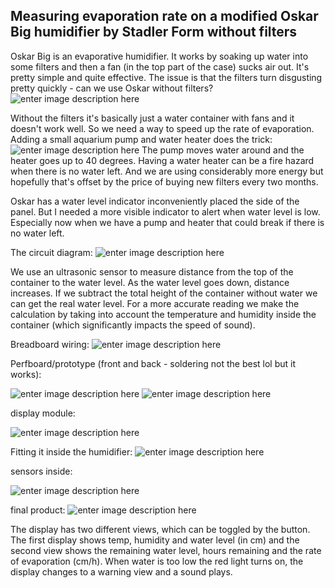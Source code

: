 ## Measuring evaporation rate on a modified Oskar Big humidifier by Stadler Form without filters

Oskar Big is an evaporative humidifier. It works by soaking up water into some filters and then a fan (in the top part of the case) sucks air out. It's pretty simple and quite effective. The issue is that the filters turn disgusting pretty quickly - can we use Oskar without filters? 
![enter image description here](https://www.stadlerform.ru/upload/sotbit.htmleditoraddition/0eb/PYL_NA_FILTRAKH_OSKAR_1000_.jpg)

Without the filters it's basically just a water container with fans and it doesn't work well. So we need a way to speed up the rate of evaporation. Adding a small aquarium pump and water heater does the trick: 
![enter image description here](https://raw.githubusercontent.com/jonathanlal/project_hum/master/20230217_201415.jpg)
The pump moves water around and the heater goes up to 40 degrees. Having a water heater can be a fire hazard when there is no water left. And we are using considerably more energy but hopefully that's offset by the price of buying new filters every two months. 

Oskar has a water level indicator inconveniently placed the side of the panel. But I needed a more visible indicator to alert when water level is low. Especially now when we have a pump and heater that could break if there is no water left. 

The circuit diagram:
![enter image description here](https://raw.githubusercontent.com/jonathanlal/project_hum/master/project_hum_schema.png)

We use an ultrasonic sensor to measure distance from the top of the container to the water level. As the water level goes down, distance increases. If we subtract the total height of the container without water we can get the real water level. For a more accurate reading we make the calculation by taking into account the temperature and humidity inside the container (which significantly impacts the speed of sound). 

Breadboard wiring:
![enter image description here](https://raw.githubusercontent.com/jonathanlal/project_hum/master/20230216_200321.jpg)


Perfboard/prototype (front and back - soldering not the best lol but it works):

![enter image description here](https://raw.githubusercontent.com/jonathanlal/project_hum/master/20230217_214229.jpg)
![enter image description here](https://raw.githubusercontent.com/jonathanlal/project_hum/master/20230217_214234.jpg)

display module:

![enter image description here](https://raw.githubusercontent.com/jonathanlal/project_hum/master/20230217_205012.jpg)

Fitting it inside the humidifier:
![enter image description here](https://raw.githubusercontent.com/jonathanlal/project_hum/master/20230217_224531.jpg)

sensors inside:

![enter image description here](https://raw.githubusercontent.com/jonathanlal/project_hum/master/20230218_011758.jpg)

final product:
![enter image description here](https://raw.githubusercontent.com/jonathanlal/project_hum/master/20230218_012640.jpg)

The display has two different views, which can be toggled by the button. The first display shows temp, humidity and water level (in cm) and the second view shows the remaining water level, hours remaining and the rate of evaporation (cm/h). When water is too low the red light turns on, the display changes to a warning view and a sound plays. 


